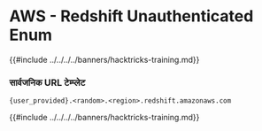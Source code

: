 # AWS - Redshift Unauthenticated Enum

{{#include ../../../../banners/hacktricks-training.md}}

### सार्वजनिक URL टेम्प्लेट
```
{user_provided}.<random>.<region>.redshift.amazonaws.com
```
{{#include ../../../../banners/hacktricks-training.md}}
